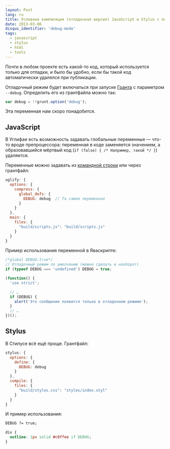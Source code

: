 ```yaml
---
layout: Post
lang: ru
title: Условная компиляция (отладочная версия) JavaScript и Stylus с помощью Grunt
date: 2013-03-06
disqus_identifier: 'debug-mode'
tags:
  - javascript
  - stylus
  - html
  - tools
---
```


Почти в любом проекте есть какой-то код, который используется только для отладки, и было бы удобно, если бы такой код автоматически удалялся при публикации.

Отладочный режим будет включаться при запуске [Гранта](http://nano.sapegin.ru/all/grunt-0-4) с параметром `--debug`. Определить его из грантфайла можно так:

```javascript
var debug = !!grunt.option('debug');
```

Эта переменная нам скоро понадобится.

## JavaScript

В Углифае есть возможность задавать глобальные переменные — что-то вроде препроцессора: переменная в коде заменяется значением, а образовавшийся мёртвый код (`if (false) { /* Например, такой */ }`) удаляется.

Переменные можно задавать из [командной строки](https://github.com/mishoo/UglifyJS#usage) или через грантфайл:

```javascript
uglify: {
  options: {
    compress: {
      global_defs: {
        DEBUG: debug  // Та самая переменная
      }
    }
  },
  main: {
    files: {
      "build/scripts.js": "build/scripts.js"
    }
  }
}
```

Пример использования переменной в Яваскрипте:

```javascript
/*global DEBUG:true*/
// Отладочный режим по умолчанию (можно сделать и наоборот)
if (typeof DEBUG === 'undefined') DEBUG = true;

(function() {
  'use strict';

  // …
  if (DEBUG) {
    alert('Это сообщение появится только в отладочном режиме');
  }
  // …
})();
```

## Stylus

В Стилусе всё ещё проще. Грантфайл:

```javascript
stylus: {
  options: {
    define: {
      DEBUG: debug
    }
  },
  compile: {
    files: {
      "build/styles.css": "styles/index.styl"
    }
  }
}
```

И пример использования:

```css
DEBUG ?= true;

div {
  outline: 1px solid #c0ffee if DEBUG;
}
```
